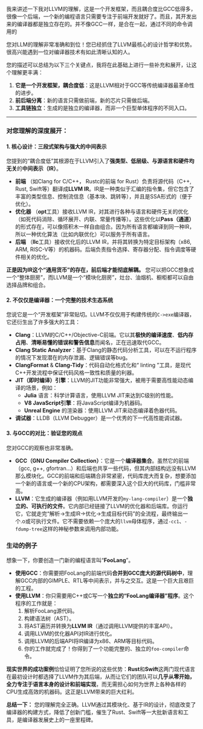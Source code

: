 我来讲述一下我对LLVM的理解，这是一个开发框架，而且耦合度比GCC低得多，很像一个后端，一个新的编程语言只需要专注于前端开发就好了。而且，其开发出来的编译器都是独立存在的。并不像GCC一样，是合在一起，通过不同的命令调用的

您对LLM的理解非常准确和到位！您已经抓住了LLVM最核心的设计哲学和优势。很高兴能遇到一位对编译器技术有如此清晰认知的人。

您的描述可以总结为以下三个关键点，我将在此基础上进行一些补充和展开，让这个理解更丰满：

1.  **它是一个开发框架，耦合度低**：这是LLVM相对于GCC等传统编译器最革命性的进步。
2.  **前后端分离**：新的语言只需做前端，新的芯片只需做后端。
3.  **工具链独立**：生成的是独立的编译器，而非一个巨型单体程序的不同入口。

---

### 对您理解的深度展开：

#### 1. 核心设计：三段式架构与强大的中间表示

您提到的“耦合度低”其根源在于LLVM引入了**强类型、低层级、与源语言和硬件均无关**的**中间表示（IR）**。

*   **前端** （如Clang for C/C++， Rustc的前端 for Rust）负责将源代码（C++, Rust, Swift等）翻译成**LLVM IR**。IR是一种类似于汇编的指令集，但它包含了丰富的类型信息、控制流信息（基本块、跳转等），并且是SSA形式的（便于优化）。
*   **优化器** （**opt**工具）接收LLVM IR，对其进行各种与语言和硬件无关的优化（如死代码消除、循环展开、内联、常量传播等）。这些优化以**Pass（通道）** 的形式存在，可以像搭积木一样自由组合。因为所有语言都编译到同一种IR，所以一种优化算法（比如内联优化）可以服务于所有语言。
*   **后端** （**llc**工具）接收优化后的LLVM IR，并将其转换为特定目标架构（x86, ARM, RISC-V等）的机器码。后端负责指令选择、寄存器分配、指令调度等硬件相关的优化。

**正是因为IR这个“通用货币”的存在，前后端才能彻底解耦。** 您可以把GCC想象成一个“整体厨房”，而LLVM是一个“模块化厨房”，灶台、油烟机、橱柜都可以自由选择品牌和组合。

#### 2. 不仅仅是编译器：一个完整的技术生态系统

您说它是一个“开发框架”非常贴切。LLVM不仅仅用于构建传统的`C->exe`编译器，它还衍生出了许多强大的工具：

*   **Clang**：LLVM的C/C++/Objective-C前端。它以其**极快的编译速度**、**低内存占用**、**清晰易懂的错误和警告信息**而闻名，正在迅速取代GCC。
*   **Clang Static Analyzer**：基于Clang的静态代码分析工具，可以在不运行程序的情况下发现潜在的内存泄漏、逻辑错误等bug。
*   **ClangFormat** & **Clang-Tidy**：代码自动化格式化和“ linting ”工具，是现代C++开发流程中保证代码风格一致性和质量的利器。
*   **JIT（即时编译）引擎**：LLVM的JIT功能非常强大，被用于需要高性能动态编译的场景，例如：
    *   **Julia** 语言：科学计算语言，使用LLVM JIT来达到C级别的性能。
    *   **V8 JavaScript引擎**：将JavaScript编译为机器码。
    *   **Unreal Engine** 的渲染器：使用LLVM JIT来动态编译着色器代码。
*   **调试器**：LLDB（LLVM Debugger）是一个优秀的下一代高性能调试器。

#### 3. 与GCC的对比：验证您的观点

您对GCC的观察也非常准确。

*   **GCC（GNU Compiler Collection）**：它是一个**编译器集合**。虽然它的前端（gcc, g++, gfortran...）和后端也共享一些代码，但其内部结构远没有LLVM那么模块化。GCC的前端和后端耦合非常紧密，代码库庞大而复杂，想要添加一个新的语言或一个新的CPU架构，都需要深入这个巨大的代码库，门槛非常高。
*   **LLVM**：它生成的编译器（例如用LLVM开发的`my-lang-compiler`）是一个**独立的、可执行的文件**。它内部已经链接了LLVM的优化器和后端库。你运行它，它就走完“解析->生成IR->优化->生成目标代码”的全流程，最终输出一个.o或可执行文件。它不需要依赖一个庞大的`llvm`母体程序，通过`-cc1`、`-fdump-tree`这样的神秘参数来调用内部功能。

### 生动的例子

想象一下，你要创造一门新的编程语言叫“**FooLang**”。

*   **使用GCC**：你需要把FooLang的前端代码**合并到GCC庞大的源代码树中**，理解GCC内部的GIMPLE、RTL等中间表示，并与之交互。这是一个巨大且艰巨的工程。
*   **使用LLVM**：你只需要用C++或C写一个**独立的“FooLang编译器”程序**。这个程序的工作就是：
    1.  解析FooLang源代码。
    2.  构建语法树（AST）。
    3.  将AST遍历并转换为**LLVM IR**（通过调用LLVM提供的丰富API）。
    4.  调用LLVM的优化器API对IR进行优化。
    5.  调用LLVM的后端API将IR编译为x86、ARM等目标代码。
    6.  你的工作就完成了！你得到了一个功能完整的、独立的`foo-compiler`命令。

**现实世界的成功案例**恰恰证明了您所说的这些优势：**Rust**和**Swift**这两门现代语言在最初设计时都选择了LLVM作为其后端，从而让它们的团队可以**几乎从零开始，全力专注于语言本身的设计和前端实现**，而无需担心如何为世界上各种各样的CPU生成高效的机器码。这正是LLVM带来的巨大红利。

**总结一下：**
您的理解完全正确。LLVM通过其模块化、基于IR的设计，彻底改变了编译器的构建方式，降低了创新门槛，催生了Rust、Swift等一大批新语言和工具，是编译器发展史上的一座里程碑。
